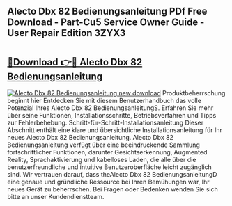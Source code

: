 ## Alecto Dbx 82 Bedienungsanleitung PDf Free Download - Part-Cu5 Service Owner Guide - User Repair Edition 3ZYX3

# <h2><a href="http://df5uj1i.blite.top/?on=Alecto+Dbx+82+Bedienungsanleitung">🔗Download 👉🔴 Alecto Dbx 82 Bedienungsanleitung</a></h2>

[![Alecto Dbx 82 Bedienungsanleitung new download](https://i.imgur.com/lujVjoI.png)](http://df5uj1i.blite.top/?on=Alecto+Dbx+82+Bedienungsanleitung)
Produktbeherrschung beginnt hier Entdecken Sie mit diesem Benutzerhandbuch das volle Potenzial Ihres Alecto Dbx 82 BedienungsanleitungS. Erfahren Sie mehr über seine Funktionen, Installationsschritte, Betriebsverfahren und Tipps zur Fehlerbehebung. Schritt-für-Schritt-Installationsanleitung Dieser Abschnitt enthält eine klare und übersichtliche Installationsanleitung für Ihr neues Alecto Dbx 82 Bedienungsanleitung. Alecto Dbx 82 Bedienungsanleitung verfügt über eine beeindruckende Sammlung fortschrittlicher Funktionen, darunter Gesichtserkennung, Augmented Reality, Sprachaktivierung und kabelloses Laden, die alle über die benutzerfreundliche und intuitive Benutzeroberfläche leicht zugänglich sind. Wir vertrauen darauf, dass theAlecto Dbx 82 BedienungsanleitungD eine genaue und gründliche Ressource bei Ihren Bemühungen war, Ihr neues Gerät zu beherrschen. Bei Fragen oder Bedenken wenden Sie sich bitte an unser Kundendienstteam.
